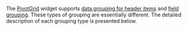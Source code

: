 The [PivotGrid](/api-reference/10%20UI%20Widgets/dxPivotGrid '/Documentation/ApiReference/UI_Widgets/dxPivotGrid/') widget supports [data grouping for header items](/concepts/10%20UI%20Widgets/71%20Pivot%20Grid/050%20Grouping/020%20Data%20Grouping '/Documentation/Guide/UI_Widgets/Pivot_Grid/Grouping/#Data_Grouping') and [field grouping](/concepts/10%20UI%20Widgets/71%20Pivot%20Grid/050%20Grouping/030%20Fields%20Grouping.md '/Documentation/Guide/UI_Widgets/Pivot_Grid/Grouping/#Fields_Grouping'). These types of grouping are essentially different. The detailed description of each grouping type is presented below.